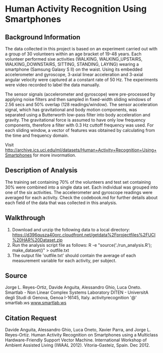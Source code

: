 Human Activity Recognition Using Smartphones
============================================

## Background Information
The data collected in this project is based on an experiment carried out with
a group of 30 volunteers within an age bracket of 19-48 years. Each volunteer
performed sixe activities (WALKING, WALKING_UPSTAIRS, WALKING_DOWNSTAIRS,
SITTING, STANDING, LAYING) wearing a smartphone (Samsung Galaxy S II) on the
waist. Using its embedded accelerometer and gyroscope, 3-axial linear
acceleration and 3-axial angular velocity were captured at a constant rate of
50 Hz. The experiments were video recorded to label the data manually.

The sensor signals (accelerometer and gyroscope) were pre-processed by applying
noise filters and then sampled in fixed-width sliding windows of 2.56 secs and
50% overlap (128 readings/window). The sensor acceleration signal, which has
gravitational and body motion components, was separated using a Butterworth
low-pass filter into body acceleration and gravity. The gravitational force is
assumed to have only low frequency components, therefore a filter with 0.3 Hz
cuttoff frequency was used. For each sliding window, a vector of features was
obtained by calculating from the time and frequency domain.

Visit http://archive.ics.uci.edu/ml/datasets/Human+Activity+Recognition+Using+Smartphones
for more invormation.

## Description of Analysis
The training set containing 70% of the volunteers and test set containing 30%
were combined into a single data set. Each individual was grouped into one of
the six activities. The accelerometer and gyroscope readings were averaged for
each activity. Check the codebook.md for further details about each field of
the data that was collected in this analysis.

## Walkthrough
1. Download and unzip the following data to a local directory:
        https://d396qusza40orc.cloudfront.net/getdata%2Fprojectfiles%2FUCI%20HAR%20Dataset.zip
2. Run the analysis script file as follows:
        R -e "source('./run_analysis.R'); make_dataset()" > outfile.txt
3. The output file 'outfile.txt' should contain the average of each measurement variable
   for each activity, per subject.

## Source 
Jorge L. Reyes-Ortiz, Davide Anguita, Alessandro Ghio, Luca Oneto.
Smartlab - Non Linear Complex Systems Laboratory
DITEN - UniversitA degli Studi di Genova, Genoa I-16145, Italy.
activityrecognition '@' smartlab.ws
www.smartlab.ws

## Citation Request
Davide Anguita, Alessandro Ghio, Luca Oneto, Xavier Parra, and Jorge L.
Reyes-Ortiz. Human Activity Recognition on Smartphones using a Multiclass
Hardware-Friendly Support Vector Machine. International Workshop of Ambient
Assisted Living (IWAAL 2012). Vitoria-Gasteiz, Spain. Dec 2012.

